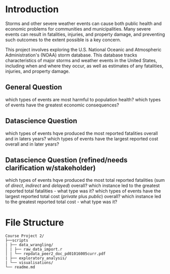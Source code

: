 # Introduction

Storms and other severe weather events can cause both public health and economic problems for communities and municipalities. Many severe events can result in fatalities, injuries, and property damage, and preventing such outcomes to the extent possible is a key concern.

This project involves exploring the U.S. National Oceanic and Atmospheric Administration's (NOAA) storm database. This database tracks characteristics of major storms and weather events in the United States, including when and where they occur, as well as estimates of any fatalities, injuries, and property damage.


## General Question

which types of events are most harmful to population health?
which types of events have the greatest economic consequences?

## Datascience Question

which types of events hqve produced the most reported fatalities overall and in laters years?
which types of events have the largest reported cost overall and in later years?

## Datascience Question (refined/needs clarification w/stakeholder)

which types of events hqve produced the most total reported fatalities (sum of *direct*, *indirect* and *delayed*) overall?
which instance led to the greatest reported total fatalities - what type was it?
which types of events have the largest reported total cost (*private* plus *public*) overall?
which instance led to the greatest reported total cost - what type was it?


# File Structure

```{txt}
Course Project 2/ 
├──scripts
| ├── data_wrangling/
│ | ├── raw_data_import.r
│ | └── repdata_peer2_doc_pd01016005curr.pdf
| ├── exploratory_analysis/
| └── visualisations/
└── readme.md 
```
